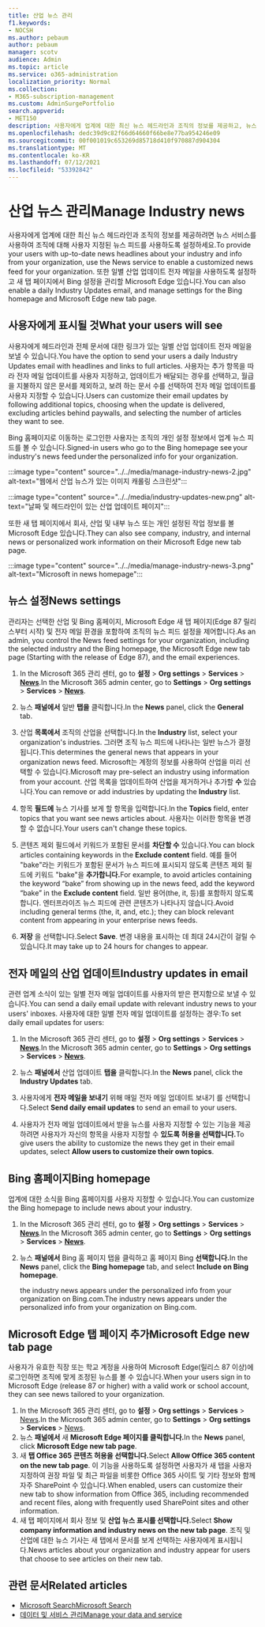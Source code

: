```yaml
---
title: 산업 뉴스 관리
f1.keywords:
- NOCSH
ms.author: pebaum
author: pebaum
manager: scotv
audience: Admin
ms.topic: article
ms.service: o365-administration
localization_priority: Normal
ms.collection:
- M365-subscription-management
ms.custom: AdminSurgePortfolio
search.appverid:
- MET150
description: 사용자에게 업계에 대한 최신 뉴스 헤드라인과 조직의 정보를 제공하고, 뉴스 서비스를 사용하여 조직에 대해 사용자 지정된 뉴스 피드를 사용하도록 설정할 수 있습니다.
ms.openlocfilehash: dedc39d9c82f66d64660f66be8e77ba954246e09
ms.sourcegitcommit: 00f001019c653269d85718d410f970887d904304
ms.translationtype: MT
ms.contentlocale: ko-KR
ms.lasthandoff: 07/12/2021
ms.locfileid: "53392842"
---
```

# <a name="manage-industry-news"></a><span data-ttu-id="43022-103">산업 뉴스 관리</span><span class="sxs-lookup"><span data-stu-id="43022-103">Manage Industry news</span></span>

<span data-ttu-id="43022-104">사용자에게 업계에 대한 최신 뉴스 헤드라인과 조직의 정보를 제공하려면 뉴스 서비스를 사용하여 조직에 대해 사용자 지정된 뉴스 피드를 사용하도록 설정하세요.</span><span class="sxs-lookup"><span data-stu-id="43022-104">To provide your users with up-to-date news headlines about your industry and info from your organization, use the News service to enable a customized news feed for your organization.</span></span> <span data-ttu-id="43022-105">또한 일별 산업 업데이트 전자 메일을 사용하도록 설정하고 새 탭 페이지에서 Bing 설정을 관리할 Microsoft Edge 있습니다.</span><span class="sxs-lookup"><span data-stu-id="43022-105">You can also enable a daily Industry Updates email, and manage settings for the Bing homepage and Microsoft Edge new tab page.</span></span> 

## <a name="what-your-users-will-see"></a><span data-ttu-id="43022-106">사용자에게 표시될 것</span><span class="sxs-lookup"><span data-stu-id="43022-106">What your users will see</span></span>

<span data-ttu-id="43022-107">사용자에게 헤드라인과 전체 문서에 대한 링크가 있는 일별 산업 업데이트 전자 메일을 보낼 수 있습니다.</span><span class="sxs-lookup"><span data-stu-id="43022-107">You have the option to send your users a daily Industry Updates email with headlines and links to full articles.</span></span> <span data-ttu-id="43022-108">사용자는 추가 항목을 따라 전자 메일 업데이트를 사용자 지정하고, 업데이트가 배달되는 경우를 선택하고, 월급을 지불하지 않은 문서를 제외하고, 보려 하는 문서 수를 선택하여 전자 메일 업데이트를 사용자 지정할 수 있습니다.</span><span class="sxs-lookup"><span data-stu-id="43022-108">Users can customize their email updates by following additional topics, choosing when the update is delivered, excluding articles behind paywalls, and selecting the number of articles they want to see.</span></span> 
 
<span data-ttu-id="43022-109">Bing 홈페이지로 이동하는 로그인한 사용자는 조직의 개인 설정 정보에서 업계 뉴스 피드를 볼 수 있습니다.</span><span class="sxs-lookup"><span data-stu-id="43022-109">Signed-in users who go to the Bing homepage see your industry's news feed under the personalized info for your organization.</span></span> 
 
:::image type="content" source="../../media/manage-industry-news-2.jpg" alt-text="웹에서 산업 뉴스가 있는 이미지 캐롤링 스크린샷":::

:::image type="content" source="../../media/industry-updates-new.png" alt-text="날짜 및 헤드라인이 있는 산업 업데이트 페이지":::

<span data-ttu-id="43022-112">또한 새 탭 페이지에서 회사, 산업 및 내부 뉴스 또는 개인 설정된 작업 정보를 볼 Microsoft Edge 있습니다.</span><span class="sxs-lookup"><span data-stu-id="43022-112">They can also see company, industry, and internal news or personalized work information on their Microsoft Edge new tab page.</span></span> 

:::image type="content" source="../../media/manage-industry-news-3.png" alt-text="Microsoft in news homepage":::

## <a name="news-settings"></a><span data-ttu-id="43022-114">뉴스 설정</span><span class="sxs-lookup"><span data-stu-id="43022-114">News settings</span></span>

<span data-ttu-id="43022-115">관리자는 선택한 산업 및 Bing 홈페이지, Microsoft Edge 새 탭 페이지(Edge 87 릴리스부터 시작) 및 전자 메일 환경을 포함하여 조직의 뉴스 피드 설정을 제어합니다.</span><span class="sxs-lookup"><span data-stu-id="43022-115">As an admin, you control the News feed settings for your organization, including the selected industry and the Bing homepage, the Microsoft Edge new tab page (Starting with the release of Edge 87), and the email experiences.</span></span> 

1. <span data-ttu-id="43022-116">In the Microsoft 365 관리 센터, go to **설정**  >  **Org settings**  >  **Services**  >  [**News**](https://admin.microsoft.com/adminportal/home?#/Settings/Services/:/Settings/L1/BingNews).</span><span class="sxs-lookup"><span data-stu-id="43022-116">In the Microsoft 365 admin center, go to **Settings** > **Org settings** > **Services** > [**News**](https://admin.microsoft.com/adminportal/home?#/Settings/Services/:/Settings/L1/BingNews).</span></span> 

1. <span data-ttu-id="43022-117">뉴스 **패널에서** 일반 **탭을** 클릭합니다.</span><span class="sxs-lookup"><span data-stu-id="43022-117">In the **News** panel, click the **General** tab.</span></span>

1. <span data-ttu-id="43022-118">산업 **목록에서** 조직의 산업을 선택합니다.</span><span class="sxs-lookup"><span data-stu-id="43022-118">In the **Industry** list, select your organization's industries.</span></span> <span data-ttu-id="43022-119">그러면 조직 뉴스 피드에 나타나는 일반 뉴스가 결정됩니다.</span><span class="sxs-lookup"><span data-stu-id="43022-119">This determines the general news that appears in your organization news feed.</span></span> <span data-ttu-id="43022-120">Microsoft는 계정의 정보를 사용하여 산업을 미리 선택할 수 있습니다.</span><span class="sxs-lookup"><span data-stu-id="43022-120">Microsoft may pre-select an industry using information from your account.</span></span> <span data-ttu-id="43022-121">산업 목록을 업데이트하여 산업을 제거하거나 추가할 **수** 있습니다.</span><span class="sxs-lookup"><span data-stu-id="43022-121">You can remove or add industries by updating the **Industry** list.</span></span> 

1. <span data-ttu-id="43022-122">항목 **필드에** 뉴스 기사를 보게 할 항목을 입력합니다.</span><span class="sxs-lookup"><span data-stu-id="43022-122">In the **Topics** field, enter topics that you want see news articles about.</span></span> <span data-ttu-id="43022-123">사용자는 이러한 항목을 변경할 수 없습니다.</span><span class="sxs-lookup"><span data-stu-id="43022-123">Your users can't change these topics.</span></span> 

1. <span data-ttu-id="43022-124">콘텐츠 제외 필드에서 키워드가 포함된 문서를 **차단할 수** 있습니다.</span><span class="sxs-lookup"><span data-stu-id="43022-124">You can block articles containing keywords in the **Exclude content** field.</span></span> <span data-ttu-id="43022-125">예를 들어 "bake"라는 키워드가 포함된 문서가 뉴스 피드에 표시되지 않도록 콘텐츠 제외 필드에 키워드 "bake"을 **추가합니다.**</span><span class="sxs-lookup"><span data-stu-id="43022-125">For example, to avoid articles containing the keyword “bake” from showing up in the news feed, add the keyword “bake” in the **Exclude content** field.</span></span> <span data-ttu-id="43022-126">일반 용어(the, it, 등)를 포함하지 않도록 합니다. 엔터프라이즈 뉴스 피드에 관련 콘텐츠가 나타나지 않습니다.</span><span class="sxs-lookup"><span data-stu-id="43022-126">Avoid including general terms (the, it, and, etc.); they can block relevant content from appearing in your enterprise news feeds.</span></span> 

1. <span data-ttu-id="43022-127">**저장** 을 선택합니다.</span><span class="sxs-lookup"><span data-stu-id="43022-127">Select **Save**.</span></span> <span data-ttu-id="43022-128">변경 내용을 표시하는 데 최대 24시간이 걸릴 수 있습니다.</span><span class="sxs-lookup"><span data-stu-id="43022-128">It may take up to 24 hours for changes to appear.</span></span> 

## <a name="industry-updates-in-email"></a><span data-ttu-id="43022-129">전자 메일의 산업 업데이트</span><span class="sxs-lookup"><span data-stu-id="43022-129">Industry updates in email</span></span> 

<span data-ttu-id="43022-130">관련 업계 소식이 있는 일별 전자 메일 업데이트를 사용자의 받은 편지함으로 보낼 수 있습니다.</span><span class="sxs-lookup"><span data-stu-id="43022-130">You can send a daily email update with relevant industry news to your users' inboxes.</span></span> <span data-ttu-id="43022-131">사용자에 대한 일별 전자 메일 업데이트를 설정하는 경우:</span><span class="sxs-lookup"><span data-stu-id="43022-131">To set daily email updates for users:</span></span> 

1. <span data-ttu-id="43022-132">In the Microsoft 365 관리 센터, go to **설정**  >  **Org settings**  >  **Services**  >  [**News**](https://admin.microsoft.com/adminportal/home?#/Settings/Services/:/Settings/L1/BingNews).</span><span class="sxs-lookup"><span data-stu-id="43022-132">In the Microsoft 365 admin center, go to **Settings** > **Org settings** > **Services** > [**News**](https://admin.microsoft.com/adminportal/home?#/Settings/Services/:/Settings/L1/BingNews).</span></span> 

1. <span data-ttu-id="43022-133">뉴스 **패널에서** 산업 업데이트 **탭을** 클릭합니다.</span><span class="sxs-lookup"><span data-stu-id="43022-133">In the **News** panel, click the **Industry Updates** tab.</span></span> 

1. <span data-ttu-id="43022-134">사용자에게 **전자 메일을 보내기** 위해 매일 전자 메일 업데이트 보내기 를 선택합니다.</span><span class="sxs-lookup"><span data-stu-id="43022-134">Select **Send daily email updates** to send an email to your users.</span></span> 

1. <span data-ttu-id="43022-135">사용자가 전자 메일 업데이트에서 받을 뉴스를 사용자 지정할 수 있는 기능을 제공하려면 사용자가 자신의 항목을 사용자 지정할 수 **있도록 허용을 선택합니다.**</span><span class="sxs-lookup"><span data-stu-id="43022-135">To give users the ability to customize the news they get in their email updates, select **Allow users to customize their own topics**.</span></span> 

## <a name="bing-homepage"></a><span data-ttu-id="43022-136">Bing 홈페이지</span><span class="sxs-lookup"><span data-stu-id="43022-136">Bing homepage</span></span>

<span data-ttu-id="43022-137">업계에 대한 소식을 Bing 홈페이지를 사용자 지정할 수 있습니다.</span><span class="sxs-lookup"><span data-stu-id="43022-137">You can customize the Bing homepage to include news about your industry.</span></span> 

1. <span data-ttu-id="43022-138">In the Microsoft 365 관리 센터, go to **설정**  >  **Org settings**  >  **Services**  >  [**News**](https://admin.microsoft.com/adminportal/home?#/Settings/Services/:/Settings/L1/BingNews).</span><span class="sxs-lookup"><span data-stu-id="43022-138">In the Microsoft 365 admin center, go to **Settings** > **Org settings** > **Services** > [**News**](https://admin.microsoft.com/adminportal/home?#/Settings/Services/:/Settings/L1/BingNews).</span></span> 

1. <span data-ttu-id="43022-139">뉴스 **패널에서** Bing  홈 페이지 탭을 클릭하고 홈 페이지 Bing **선택합니다.**</span><span class="sxs-lookup"><span data-stu-id="43022-139">In the **News** panel, click the **Bing homepage** tab, and select **Include on Bing homepage**.</span></span> 

    <span data-ttu-id="43022-140">the industry news appears under the personalized info from your organization on Bing.com.</span><span class="sxs-lookup"><span data-stu-id="43022-140">The industry news appears under the personalized info from your organization on Bing.com.</span></span> 

## <a name="microsoft-edge-new-tab-page"></a><span data-ttu-id="43022-141">Microsoft Edge 탭 페이지 추가</span><span class="sxs-lookup"><span data-stu-id="43022-141">Microsoft Edge new tab page</span></span> 
<span data-ttu-id="43022-142">사용자가 유효한 직장 또는 학교 계정을 사용하여 Microsoft Edge(릴리스 87 이상)에 로그인하면 조직에 맞게 조정된 뉴스를 볼 수 있습니다.</span><span class="sxs-lookup"><span data-stu-id="43022-142">When your users sign in to Microsoft Edge (release 87 or higher) with a valid work or school account, they can see news tailored to your organization.</span></span>

1. <span data-ttu-id="43022-143">In the Microsoft 365 관리 센터, go to **설정**  >  **Org settings**  >  **Services**  >  [News](https://admin.microsoft.com/adminportal/home?#/Settings/Services/:/Settings/L1/BingNews).</span><span class="sxs-lookup"><span data-stu-id="43022-143">In the Microsoft 365 admin center, go to **Settings** > **Org settings** > **Services** > [News](https://admin.microsoft.com/adminportal/home?#/Settings/Services/:/Settings/L1/BingNews).</span></span>
2. <span data-ttu-id="43022-144">뉴스 **패널에서** 새 **Microsoft Edge 페이지를 클릭합니다.**</span><span class="sxs-lookup"><span data-stu-id="43022-144">In the **News** panel, click **Microsoft Edge new tab page**.</span></span>
3. <span data-ttu-id="43022-145">새 **탭 Office 365 콘텐츠 허용을 선택합니다.**</span><span class="sxs-lookup"><span data-stu-id="43022-145">Select **Allow Office 365 content on the new tab page**.</span></span> <span data-ttu-id="43022-146">이 기능을 사용하도록 설정하면 사용자가 새 탭을 사용자 지정하여 권장 파일 및 최근 파일을 비롯한 Office 365 사이트 및 기타 정보와 함께 자주 SharePoint 수 있습니다.</span><span class="sxs-lookup"><span data-stu-id="43022-146">When enabled, users can customize their new tab to show  information from Office 365, including recommended and recent files, along with frequently used SharePoint sites and other information.</span></span>
4. <span data-ttu-id="43022-147">새 탭 페이지에서 회사 정보 및 **산업 뉴스 표시를 선택합니다.**</span><span class="sxs-lookup"><span data-stu-id="43022-147">Select **Show company information and industry news on the new tab page**.</span></span> <span data-ttu-id="43022-148">조직 및 산업에 대한 뉴스 기사는 새 탭에서 문서를 보게 선택하는 사용자에게 표시됩니다.</span><span class="sxs-lookup"><span data-stu-id="43022-148">News articles about your organization and industry appear for users that choose to see articles on their new tab.</span></span>

## <a name="related-articles"></a><span data-ttu-id="43022-149">관련 문서</span><span class="sxs-lookup"><span data-stu-id="43022-149">Related articles</span></span>

- [<span data-ttu-id="43022-150">Microsoft Search</span><span class="sxs-lookup"><span data-stu-id="43022-150">Microsoft Search</span></span>](/microsoftsearch/)
- [<span data-ttu-id="43022-151">데이터 및 서비스 관리</span><span class="sxs-lookup"><span data-stu-id="43022-151">Manage your data and service</span></span>](./index.yml)